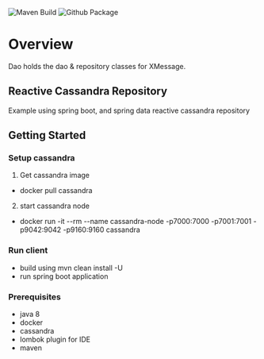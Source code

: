 ![Maven Build](https://github.com/samagra-comms/dao/actions/workflows/build.yml/badge.svg)
![Github Package](https://github.com/samagra-comms/dao/actions/workflows/build-deploy.yml/badge.svg)

# Overview
Dao holds the dao & repository classes for XMessage.

## Reactive Cassandra Repository
Example using spring boot, and spring data reactive cassandra repository

## Getting Started

### Setup cassandra
1. Get cassandra image
* docker pull cassandra

2. start cassandra node
* docker run -it --rm --name cassandra-node -p7000:7000 -p7001:7001 -p9042:9042 -p9160:9160 cassandra

### Run client
* build using mvn clean install -U
* run spring boot application

### Prerequisites

* java 8
* docker
* cassandra
* lombok plugin for IDE
* maven